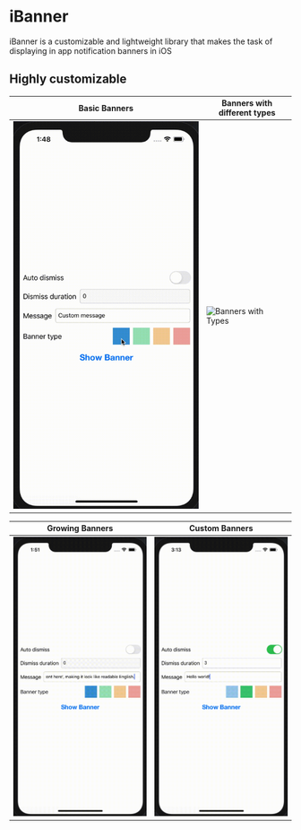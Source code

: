 # iBanner
iBanner is a customizable and lightweight library that makes the task of displaying in app notification banners in iOS

## Highly customizable

| Basic Banners | Banners with different types |
| ------------- | ------------- |
| ![Basic Banners](banner/gifs/basic.gif)  | ![Banners with Types](banner/gifs/types.gif)  | 

| Growing Banners | Custom Banners |
| ------------- | ------------- |
| ![Growing Banners](banner/gifs/growing.gif)  | ![Custom Banners](banner/gifs/custom.gif) | 
